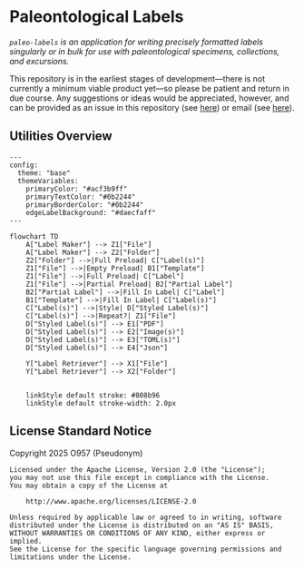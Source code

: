 # Paleontological Labels

_`paleo-labels` is an application for writing precisely formatted labels singularly or in bulk for use with paleontological specimens, collections, and excursions._

This repository is in the earliest stages of development—there is not currently a minimum viable product yet—so please be patient and return in due course. Any suggestions or ideas would be appreciated, however, and can be provided as an issue in this repository (see [here](https://github.com/AFg6K7h4fhy2/paleo-labels/issues)) or email (see [here](https://github.com/AFg6K7h4fhy2#contact)).


## Utilities Overview


```mermaid
---
config:
  theme: "base"
  themeVariables:
    primaryColor: "#acf3b9ff"
    primaryTextColor: "#0b2244"
    primaryBorderColor: "#0b2244"
    edgeLabelBackground: "#daecfaff"
---

flowchart TD
    A["Label Maker"] --> Z1["File"]
    A["Label Maker"] --> Z2["Folder"]
    Z2["Folder"] -->|Full Preload| C["Label(s)"]
    Z1["File"] -->|Empty Preload| B1["Template"]
    Z1["File"] -->|Full Preload| C["Label"]
    Z1["File"] -->|Partial Preload| B2["Partial Label"]
    B2["Partial Label"] -->|Fill In Label| C["Label"]
    B1["Template"] -->|Fill In Label| C["Label(s)"]
    C["Label(s)"] -->|Style| D["Styled Label(s)"]
    C["Label(s)"] -->|Repeat?| Z1["File"]
    D["Styled Label(s)"] --> E1["PDF"]
    D["Styled Label(s)"] --> E2["Image(s)"]
    D["Styled Label(s)"] --> E3["TOML(s)"]
    D["Styled Label(s)"] --> E4["Json"]

    Y["Label Retriever"] --> X1["File"]
    Y["Label Retriever"] --> X2["Folder"]


    linkStyle default stroke: #808b96
    linkStyle default stroke-width: 2.0px
```


## License Standard Notice

Copyright 2025 O957 (Pseudonym)

```
Licensed under the Apache License, Version 2.0 (the "License");
you may not use this file except in compliance with the License.
You may obtain a copy of the License at

    http://www.apache.org/licenses/LICENSE-2.0

Unless required by applicable law or agreed to in writing, software
distributed under the License is distributed on an "AS IS" BASIS,
WITHOUT WARRANTIES OR CONDITIONS OF ANY KIND, either express or implied.
See the License for the specific language governing permissions and
limitations under the License.
```
